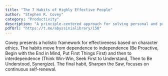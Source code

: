 ```yaml
---
title: "The 7 Habits of Highly Effective People"
author: "Stephen R. Covey"
category: "Productivity"
description: "A principle-centered approach for solving personal and professional problems."
pdfUrl: "https://t.me/abyssinialibrary/150"
---
```

Covey presents a holistic framework for effectiveness based on character ethics. The habits move from dependence to independence (Be Proactive, Begin with the End in Mind, Put First Things First) and then to interdependence (Think Win-Win, Seek First to Understand, Then to Be Understood, Synergize). The final habit, Sharpen the Saw, focuses on continuous self-renewal.
